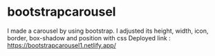 # bootstrapcarousel
I made a carousel by using bootstrap. I adjusted its height, width, icon, border, box-shadow and position with css
Deployed link : https://bootstrapcarousel1.netlify.app/
